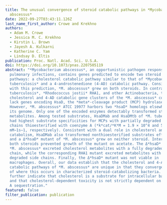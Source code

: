 ```yaml
---
title: The unusual convergence of steroid catabolic pathways in *Mycobacterium
  abscessus*
date: 2022-09-27T03:43:11.126Z
last_name_first_author: Crowe and Krekhno
authors:
  - Adam M. Crowe
  - Jessica M. C. Krekhno
  - Kirstin L. Brown
  - Jayesh A. Kulkarni
  - Katherine C. Yam
  - Lindsay D. Eltis
publication: Proc. Natl. Acad. Sci. U.S.A.
doi: https://doi.org/10.1073/pnas.2207505119
abstract: "*Mycobacterium abscessus*, an opportunistic pathogen responsible for
  pulmonary infections, contains genes predicted to encode two steroid catabolic
  pathways: a cholesterol catabolic pathway similar to that of *Mycobacterium
  tuberculosis* and a 4-androstenedione (4-AD) catabolic pathway. Consistent
  with this prediction, *M. abscessus* grew on both steroids. In contrast to *M.
  tuberculosis*, *Rhodococcus jostii* RHA1, and other Actinobacteria, the
  cholesterol and 4-AD catabolic gene clusters of the *M. abscessus* complex
  lack genes encoding HsaD, the *meta*-cleavage product (MCP) hydrolase.
  However, *M. abscessus* ATCC 19977 harbors two *hsaD* homologs elsewhere in
  its genome. Only one of the encoded enzymes detectably transformed steroid
  metabolites. Among tested substrates, HsaDMab and HsaDMtb of *M. tuberculosis*
  had highest substrate specificities for MCPs with partially degraded side
  chains thioesterified with coenzyme A (*k*cat/*K*M = 1.9 × 10^4 and 5.7 × 10^3
  mM−1s−1, respectively). Consistent with a dual role in cholesterol and 4-AD
  catabolism, HsaDMab also transformed nonthioesterified substrates efficiently,
  and a Δ*hsaD* mutant of *M. abscessus* grew on neither steroid. Interestingly,
  both steroids prevented growth of the mutant on acetate. The Δ*hsaD* mutant of
  *M. abscessus* excreted cholesterol metabolites with a fully degraded side
  chain, while the corresponding RHA1 mutant excreted metabolites with partially
  degraded side chains. Finally, the Δ*hsaD* mutant was not viable in
  macrophages. Overall, our data establish that the cholesterol and 4-AD
  catabolic pathways of *M. abscessus* are unique in that they converge upstream
  of where this occurs in characterized steroid-catabolizing bacteria. The data
  further indicate that cholesterol is a substrate for intracellular bacteria
  and that cholesterol-dependent toxicity is not strictly dependent on coenzyme
  A sequestration."
featured: false
filter_publication: publication
---
```

